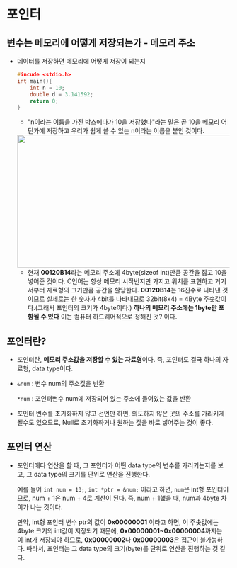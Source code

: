 # 포인터

## 변수는 메모리에 어떻게 저장되는가 - 메모리 주소

+ 데이터를 저장하면 메모리에 어떻게 저장이 되는지

  ```c++
  #incude <stdio.h>
  int main(){
      int n = 10;
      double d = 3.141592;
      return 0;
  }
  ```

  + "n이라는 이름을 가진 박스에다가 10을 저장했다"라는 말은 곧 10을 메모리 어딘가에 저장하고 우리가 쉽게 쓸 수 있는 n이라는 이름을 붙인 것이다. 

  <img src = "https://user-images.githubusercontent.com/31370590/127466713-66ead353-9330-494b-b63e-688b9d8322d7.PNG" width = "500" height = "300">

  + 현재 **00120B14**라는 메모리 주소에 4byte(sizeof int)만큼 공간을 잡고 10을 넣어준 것이다. C언어는 항상 메모리 시작번지만 가지고 위치를 표현하고 거기서부터 자료형의 크기만큼 공간을 할당한다. **00120B14**는 16진수로 나타낸 것이므로 실제로는 한 숫자가 4bit를 나타내므로 32bit(8x4) = 4Byte 주솟값이다.(그래서 포인터의 크기가 4byte이다.) **하나의 메모리 주소에는 1byte만 포함될 수 있다** 이는 컴퓨터 하드웨어적으로 정해진 것? 이다.  



## 포인터란?

+ 포인터란, **메모리 주소값을 저장할 수 있는 자료형**이다. 즉, 포인터도 결국 하나의 자료형, data type이다. 

+ `&num` : 변수 num의 주소값을 반환

  `*num` : 포인터변수 num에 저장되어 있는 주소에 들어있는 값을 반환

+ 포인터 변수를 초기화하지 않고 선언만 하면, 의도하지 않은 곳의 주소를 가리키게 될수도 있으므로, Null로 초기화하거나 원하는 값을 바로 넣어주는 것이 좋다. 



## 포인터 연산

+ 포인터에다 연산을 할 때, 그 포인터가 어떤 data type의 변수를 가리키는지를 보고, 그 data type의 크기를 단위로 연산을 진행한다. 

  예를 들어 `int num = 13;`,  `int *ptr = &num;` 이라고 하면, `num`은 int형 포인터이므로, num + 1은 num + 4로 계산이 된다. 즉, num + 1했을 때, num과 4byte 차이가 나는 것이다. 

  만약, int형 포인터 변수 ptr의 값이 **0x00000001** 이라고 하면, 이 주솟값에는 4byte 크기의 int값이 저장되기 때문에, **0x00000001~0x00000004**까지는 이 int가 저장되야 하므로, **0x00000002**나 **0x00000003**은 접근이 불가능하다. 따라서, 포인터는 그 data type의 크기(byte)를 단위로 연산을 진행하는 것 같다. 

  

